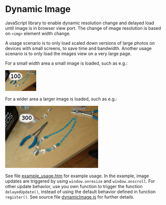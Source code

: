 Dynamic Image
===

JavaScript library to enable dynamic resolution change and delayed load until image is in browser view port. The change of image resolution is based on `<img>` element width change.

A usage scenario is to only load scaled down versions of large photos on devices with small screens, to save time and bandwidth. Another usage scenario is to only load the images view on a very large page.

For a small width area a small image is loaded, such as e.g.:

![Small image](./photos/scaled_100.jpg "Image scaled to a width of 100 pixels")

For a wider area a larger image is loaded, such as e.g.:

![Large image](./photos/scaled_300.jpg "Image scaled to a width of 300 pixels")

See file [example_usage.htm](example_usage.htm) for example usage. In the example, image updates are triggered by using `window.onresize` and `window.onscroll`. For other update behavior, use you own function to trigger the function `delayedUpdate()`, instead of using the default behavior defined in function `register()`. See source file [dynamicImage.js](dynamicImage.js) for further details. 